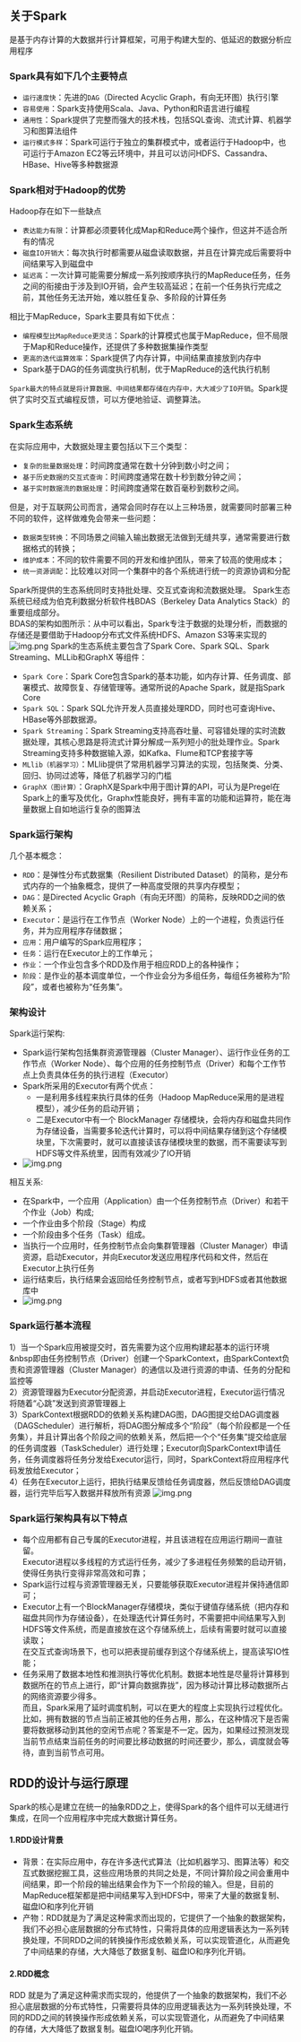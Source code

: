 ## 关于Spark
是基于内存计算的大数据并行计算框架，可用于构建大型的、低延迟的数据分析应用程序
### Spark具有如下几个主要特点
+ `运行速度快`：先进的`DAG`（Directed Acyclic Graph，有向无环图）执行引擎
+ `容易使用`：Spark支持使用Scala、Java、Python和R语言进行编程
+ `通用性`：Spark提供了完整而强大的技术栈，包括SQL查询、流式计算、机器学习和图算法组件
+ `运行模式多样`：Spark可运行于独立的集群模式中，或者运行于Hadoop中，也可运行于Amazon EC2等云环境中，并且可以访问HDFS、Cassandra、HBase、Hive等多种数据源

### Spark相对于Hadoop的优势

Hadoop存在如下一些缺点
+ `表达能力有限`：计算都必须要转化成Map和Reduce两个操作，但这并不适合所有的情况
+ `磁盘IO开销大`：每次执行时都需要从磁盘读取数据，并且在计算完成后需要将中间结果写入到磁盘中
+ `延迟高`：一次计算可能需要分解成一系列按顺序执行的MapReduce任务，任务之间的衔接由于涉及到IO开销，会产生较高延迟；在前一个任务执行完成之前，其他任务无法开始，难以胜任复杂、多阶段的计算任务

相比于MapReduce，Spark主要具有如下优点：
+ `编程模型比MapReduce更灵活`：Spark的计算模式也属于MapReduce，但不局限于Map和Reduce操作，还提供了多种数据集操作类型
+ `更高的迭代运算效率`：Spark提供了内存计算，中间结果直接放到内存中
+ Spark基于DAG的任务调度执行机制，优于MapReduce的迭代执行机制

`Spark最大的特点就是将计算数据、中间结果都存储在内存中，大大减少了IO开销`。Spark提供了实时交互式编程反馈，可以方便地验证、调整算法。

### Spark生态系统
在实际应用中，大数据处理主要包括以下三个类型：
+ `复杂的批量数据处理`：时间跨度通常在数十分钟到数小时之间；
+ `基于历史数据的交互式查询`：时间跨度通常在数十秒到数分钟之间；
+ `基于实时数据流的数据处理`：时间跨度通常在数百毫秒到数秒之间。

但是，对于互联网公司而言，通常会同时存在以上三种场景，就需要同时部署三种不同的软件，这样做难免会带来一些问题：
+ `数据类型转换`：不同场景之间输入输出数据无法做到无缝共享，通常需要进行数据格式的转换；
+ `维护成本`：不同的软件需要不同的开发和维护团队，带来了较高的使用成本；
+ `统一资源调配`：比较难以对同一个集群中的各个系统进行统一的资源协调和分配

Spark所提供的生态系统同时支持批处理、交互式查询和流数据处理。
Spark生态系统已经成为伯克利数据分析软件栈BDAS（Berkeley Data Analytics Stack）的重要组成部分。<br>
BDAS的架构如图所示：从中可以看出，Spark专注于数据的处理分析，而数据的存储还是要借助于Hadoop分布式文件系统HDFS、Amazon S3等来实现的
![img.png](images/spark_BDAS架构.png)
Spark的生态系统主要包含了Spark Core、Spark SQL、Spark Streaming、MLLib和GraphX 等组件：
+ `Spark Core`：Spark Core包含Spark的基本功能，如内存计算、任务调度、部署模式、故障恢复、存储管理等。通常所说的Apache Spark，就是指Spark Core
+ `Spark SQL`：Spark SQL允许开发人员直接处理RDD，同时也可查询Hive、HBase等外部数据源。
+ `Spark Streaming`：Spark Streaming支持高吞吐量、可容错处理的实时流数据处理，其核心思路是将流式计算分解成一系列短小的批处理作业。Spark Streaming支持多种数据输入源，如Kafka、Flume和TCP套接字等
+ `MLlib（机器学习）`：MLlib提供了常用机器学习算法的实现，包括聚类、分类、回归、协同过滤等，降低了机器学习的门槛
+ `GraphX（图计算）`：GraphX是Spark中用于图计算的API，可认为是Pregel在Spark上的重写及优化，Graphx性能良好，拥有丰富的功能和运算符，能在海量数据上自如地运行复杂的图算法

### Spark运行架构
几个基本概念：
+ `RDD`：是弹性分布式数据集（Resilient Distributed Dataset）的简称，是分布式内存的一个抽象概念，提供了一种高度受限的共享内存模型；
+ `DAG`：是Directed Acyclic Graph（有向无环图）的简称，反映RDD之间的依赖关系；
+ `Executor`：是运行在工作节点（Worker Node）上的一个进程，负责运行任务，并为应用程序存储数据；
+ `应用`：用户编写的Spark应用程序；
+ `任务`：运行在Executor上的工作单元；
+ `作业`：一个作业包含多个RDD及作用于相应RDD上的各种操作；
+ `阶段`：是作业的基本调度单位，一个作业会分为多组任务，每组任务被称为“阶段”，或者也被称为“任务集”。

### 架构设计
Spark运行架构:
+ Spark运行架构包括集群资源管理器（Cluster Manager）、运行作业任务的工作节点（Worker Node）、每个应用的任务控制节点（Driver）和每个工作节点上负责具体任务的执行进程（Executor）
+ Spark所采用的Executor有两个优点： 
  + 一是利用多线程来执行具体的任务（Hadoop MapReduce采用的是进程模型），减少任务的启动开销；
  + 二是Executor中有一个 BlockManager 存储模块，会将内存和磁盘共同作为存储设备，当需要多轮迭代计算时，可以将中间结果存储到这个存储模块里，下次需要时，就可以直接读该存储模块里的数据，而不需要读写到HDFS等文件系统里，因而有效减少了IO开销
+ ![img.png](images/Spark运行架构.png)

相互关系:
+ 在Spark中，一个应用（Application）由一个任务控制节点（Driver）和若干个作业（Job）构成;
+ 一个作业由多个阶段（Stage）构成
+ 一个阶段由多个任务（Task）组成。
+ 当执行一个应用时，任务控制节点会向集群管理器（Cluster Manager）申请资源，启动Executor，并向Executor发送应用程序代码和文件，然后在Executor上执行任务
+ 运行结束后，执行结果会返回给任务控制节点，或者写到HDFS或者其他数据库中
+ ![img.png](images/Spark中各种概念之间的相互关系.png)
### Spark运行基本流程
1）当一个Spark应用被提交时，首先需要为这个应用构建起基本的运行环境</br>
&nbsp即由任务控制节点（Driver）创建一个SparkContext，由SparkContext负责和资源管理器（Cluster Manager）的通信以及进行资源的申请、任务的分配和监控等</br>
2）资源管理器为Executor分配资源，并启动Executor进程，Executor运行情况将随着“心跳”发送到资源管理器上</br>
3）SparkContext根据RDD的依赖关系构建DAG图，DAG图提交给DAG调度器（DAGScheduler）进行解析，将DAG图分解成多个“阶段”（每个阶段都是一个任务集），并且计算出各个阶段之间的依赖关系，然后把一个个“任务集”提交给底层的任务调度器（TaskScheduler）进行处理；Executor向SparkContext申请任务，任务调度器将任务分发给Executor运行，同时，SparkContext将应用程序代码发放给Executor；</br>
4）任务在Executor上运行，把执行结果反馈给任务调度器，然后反馈给DAG调度器，运行完毕后写入数据并释放所有资源
![img.png](images/Spark运行基本流程图.png)

### Spark运行架构具有以下特点
+ 每个应用都有自己专属的Executor进程，并且该进程在应用运行期间一直驻留。</br>
Executor进程以多线程的方式运行任务，减少了多进程任务频繁的启动开销，使得任务执行变得非常高效和可靠；
+ Spark运行过程与资源管理器无关，只要能够获取Executor进程并保持通信即可；
+ Executor上有一个BlockManager存储模块，类似于键值存储系统（把内存和磁盘共同作为存储设备），在处理迭代计算任务时，不需要把中间结果写入到HDFS等文件系统，而是直接放在这个存储系统上，后续有需要时就可以直接读取；</br>
在交互式查询场景下，也可以把表提前缓存到这个存储系统上，提高读写IO性能；
+ 任务采用了数据本地性和推测执行等优化机制。数据本地性是尽量将计算移到数据所在的节点上进行，即“计算向数据靠拢”，因为移动计算比移动数据所占的网络资源要少得多。
</br>而且，Spark采用了延时调度机制，可以在更大的程度上实现执行过程优化。比如，拥有数据的节点当前正被其他的任务占用，那么，在这种情况下是否需要将数据移动到其他的空闲节点呢？答案是不一定。因为，如果经过预测发现当前节点结束当前任务的时间要比移动数据的时间还要少，那么，调度就会等待，直到当前节点可用。


## RDD的设计与运行原理
Spark的核心是建立在统一的抽象RDD之上，使得Spark的各个组件可以无缝进行集成，在同一个应用程序中完成大数据计算任务。

#### 1.RDD设计背景
+ 背景：在实际应用中，存在许多迭代式算法（比如机器学习、图算法等）和交互式数据挖掘工具，这些应用场景的共同之处是，不同计算阶段之间会重用中间结果，即一个阶段的输出结果会作为下一个阶段的输入。但是，目前的MapReduce框架都是把中间结果写入到HDFS中，带来了大量的数据复制、磁盘IO和序列化开销
+ 产物：RDD就是为了满足这种需求而出现的，它提供了一个抽象的数据架构，我们不必担心底层数据的分布式特性，只需将具体的应用逻辑表达为一系列转换处理，不同RDD之间的转换操作形成依赖关系，可以实现管道化，从而避免了中间结果的存储，大大降低了数据复制、磁盘IO和序列化开销。

#### 2.RDD概念

RDD 就是为了满足这种需求而实现的，他提供了一个抽象的数据架构，我们不必担心底层数据的分布式特性，只需要将具体的应用逻辑表达为一系列转换处理，不同的RDD之间的转换操作形成依赖关系，可以实现管道化，从而避免了中间结果的存储，大大降低了数据复制。磁盘IO喝序列化开销。














